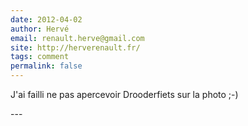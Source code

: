 ```yaml
---
date: 2012-04-02
author: Hervé
email: renault.herve@gmail.com
site: http://herverenault.fr/
tags: comment
permalink: false
---
```


<p>J'ai failli ne pas apercevoir Drooderfiets sur la photo ;-)</p>
---
